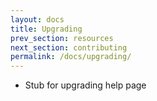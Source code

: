 ```yaml
---
layout: docs
title: Upgrading
prev_section: resources
next_section: contributing
permalink: /docs/upgrading/
---
```

- Stub for upgrading help page

